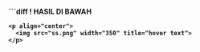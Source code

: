 <h><b>```diff
! HASIL DI BAWAH
```
<p align="center">
  <img src="ss.png" width="350" title="hover text">
</p>
